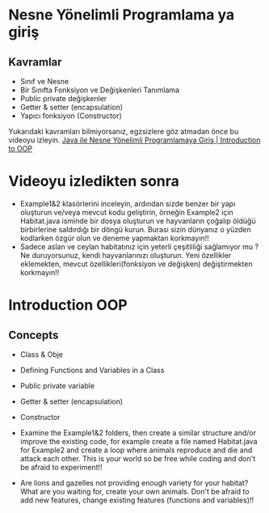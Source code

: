# Nesne Yönelimli Programlama ya giriş
## Kavramlar
- Sınıf ve Nesne
- Bir Sınıfta Fonksiyon ve Değişkenleri Tanımlama
- Public private değişkenler
- Getter & setter (encapsulation)
- Yapıcı fonksiyon (Constructor)

Yukarıdaki kavramları bilmiyorsanız, egzsizlere göz atmadan önce bu videoyu izleyin.
[Java ile Nesne Yönelimli Programlamaya Giriş | Introduction to OOP](https://www.youtube.com/watch?v=5vhpTxv2CTQ)

# Videoyu izledikten sonra
- Example1&2 klasörlerini inceleyin, ardından sizde benzer bir yapı oluşturun ve/veya mevcut kodu geliştirin, örneğin Example2 için Habitat.java isminde bir dosya oluşturun ve hayvanların çoğalıp öldüğü birbirlerine saldırdığı bir döngü kurun. Burası sizin dünyanız o yüzden kodlarken özgür olun ve deneme yapmaktan korkmayın!!
- Sadece aslan ve ceylan habitatınız için yeterli çeşitliliği sağlamıyor mu ? Ne duruyorsunuz, kendi hayvanlarınızı oluşturun. Yeni özellikler eklemekten, mevcut özellikleri(fonksiyon ve değişken) değiştirmekten korkmayın!!


# Introduction OOP
## Concepts
- Class & Obje
- Defining Functions and Variables in a Class
- Public private variable
- Getter & setter (encapsulation)
- Constructor


- Examine the Example1&2 folders, then create a similar structure and/or improve the existing code, for example create a file named Habitat.java for Example2 and create a loop where animals reproduce and die and attack each other. This is your world so be free while coding and don't be afraid to experiment!!
- Are lions and gazelles not providing enough variety for your habitat? What are you waiting for, create your own animals. Don't be afraid to add new features, change existing features (functions and variables)!!





